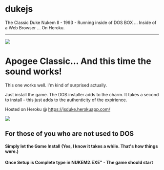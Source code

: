 # dukejs
The Classic Duke Nukem II - 1993 - Running inside of DOS BOX ... Inside of a Web Browser ... On Heroku.

<HR>

<img src="https://upload.wikimedia.org/wikipedia/en/1/17/Apogee_Software.png">

<h1>Apogee Classic... And this time the sound works!</h1>

This one works well. I'm kind of surprised actually. 

Just install the game. The DOS installer adds to the charm. It takes a second to install - this just adds to the authenticity of the expirience. 

Hosted on Heroku @  https://jsduke.herokuapp.com/


<img src="https://www.playdosgames.com/assets/screenshots/duke-nukem-2_3.png">

<h2>For those of you who are not used to DOS</h2>

<h4>Simply let the Game Install (Yes, I know it takes a while. That's how things were.)</h4>
<h4>Once Setup is Complete type in NUKEM2.EXE" - The game should start</h4>
